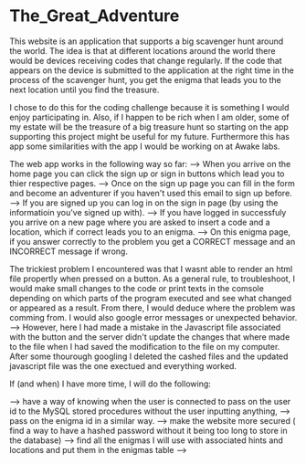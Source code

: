 # The_Great_Adventure


This website is an application that supports a big scavenger hunt around the world. The idea is that at different locations around the world there would be devices receiving codes that change regularly. If the code that appears on the device is submitted to the application at the right time in the process of the scavenger hunt, you get the enigma that leads you to the next location until you find the treasure.

I chose to do this for the coding challenge because it is something I would enjoy participating in. Also, if I happen to be rich when I am older, some of my estate will be the treasure of a big treasure hunt so starting on the app supporting this project might be useful for my future. Furthermore this has app some similarities with the app I would be working on at Awake labs.

The web app works in the following way so far:
  --> When you arrive on the home page you can click the sign up or sign in buttons which lead you to thier respective pages.
  --> Once on the sign up page you can fill in the form and become an adventurer if you haven't used this email to sign up before.
  --> If you are signed up you can log in on the sign in page (by using the informatioin you've signed up with).
  --> If you have logged in successfuly you arrive on a new page where you are asked to insert a code and a location, which if correct leads you to an enigma.
  --> On this enigma page, if you answer correctly to the problem you get a CORRECT message and an INCORRECT message if wrong.


The trickiest problem I encountered was that I wasnt able to render an html file propertly when pressed on a button.
As a general rule, to troubleshoot, I would make small changes to the code or print texts in the comsole depending on which parts of the program executed and see what changed or appeared as a result. From there, I would deduce where the problem was comming from. I would also google error messages or unexpected behavior.
--> However, here I had made a mistake in the Javascript file associated with the button and the server didn't update the changes that where made to the file when I had saved the modification to the file on my computer. After some thourough googling I deleted the cashed files and the updated javascript file was the one exectued and everything worked.


If (and when) I have more time, I will do the following:

--> have a way of knowing when the user is connected to pass on the user id to the MySQL stored procedures without the user inputting anything,
--> pass on the enigma id in a similar way.
--> make the website more secured ( find a way to have a hashed password without it being too long to store in the database)
--> find all the enigmas I will use with associated hints and locations and put them in the enigmas table
--> 



